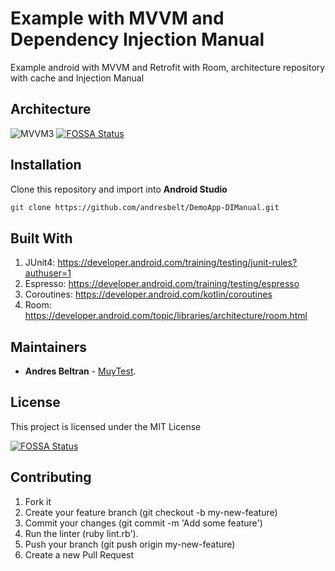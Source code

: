 # Example with MVVM and Dependency Injection Manual

Example android with MVVM and Retrofit with Room, architecture repository with cache and Injection Manual



## Architecture

![MVVM3](https://github.com/andresbelt/MuyTest/blob/master/diagram.png)
[![FOSSA Status](https://app.fossa.com/api/projects/git%2Bgithub.com%2Fandresbelt%2FMuyTest.svg?type=shield)](https://app.fossa.com/projects/git%2Bgithub.com%2Fandresbelt%2FMuyTest?ref=badge_shield)


## Installation
Clone this repository and import into **Android Studio**

```bash
git clone https://github.com/andresbelt/DemoApp-DIManual.git
```


## Built With

1. JUnit4: https://developer.android.com/training/testing/junit-rules?authuser=1
2. Espresso: https://developer.android.com/training/testing/espresso
3. Coroutines: https://developer.android.com/kotlin/coroutines
4. Room: https://developer.android.com/topic/libraries/architecture/room.html

## Maintainers

* **Andres Beltran** - [MuyTest](https://github.com/andresbelt/DemoApp-DIManual).

## License

This project is licensed under the MIT License 


[![FOSSA Status](https://app.fossa.com/api/projects/git%2Bgithub.com%2Fandresbelt%2FMuyTest.svg?type=large)](https://app.fossa.com/projects/git%2Bgithub.com%2Fandresbelt%2FMuyTest?ref=badge_large)

## Contributing

1. Fork it
2. Create your feature branch (git checkout -b my-new-feature)
3. Commit your changes (git commit -m 'Add some feature')
4. Run the linter (ruby lint.rb').
5. Push your branch (git push origin my-new-feature)
6. Create a new Pull Request
